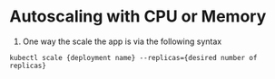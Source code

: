 # Autoscaling with CPU or Memory

1. One way the scale the app is via the following syntax

```
kubectl scale {deployment name} --replicas={desired number of replicas}
```


#